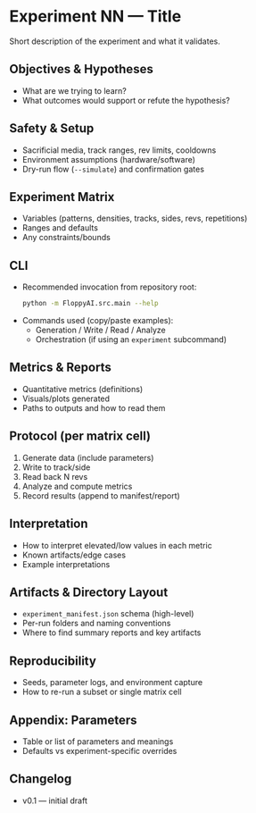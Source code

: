 # Experiment NN — Title

Short description of the experiment and what it validates.

## Objectives & Hypotheses

- What are we trying to learn?
- What outcomes would support or refute the hypothesis?

## Safety & Setup

- Sacrificial media, track ranges, rev limits, cooldowns
- Environment assumptions (hardware/software)
- Dry-run flow (`--simulate`) and confirmation gates

## Experiment Matrix

- Variables (patterns, densities, tracks, sides, revs, repetitions)
- Ranges and defaults
- Any constraints/bounds

## CLI

- Recommended invocation from repository root:
  ```bash
  python -m FloppyAI.src.main --help
  ```
- Commands used (copy/paste examples):
  - Generation / Write / Read / Analyze
  - Orchestration (if using an `experiment` subcommand)

## Metrics & Reports

- Quantitative metrics (definitions)
- Visuals/plots generated
- Paths to outputs and how to read them

## Protocol (per matrix cell)

1. Generate data (include parameters)
2. Write to track/side
3. Read back N revs
4. Analyze and compute metrics
5. Record results (append to manifest/report)

## Interpretation

- How to interpret elevated/low values in each metric
- Known artifacts/edge cases
- Example interpretations

## Artifacts & Directory Layout

- `experiment_manifest.json` schema (high-level)
- Per-run folders and naming conventions
- Where to find summary reports and key artifacts

## Reproducibility

- Seeds, parameter logs, and environment capture
- How to re-run a subset or single matrix cell

## Appendix: Parameters

- Table or list of parameters and meanings
- Defaults vs experiment-specific overrides

## Changelog

- v0.1 — initial draft
